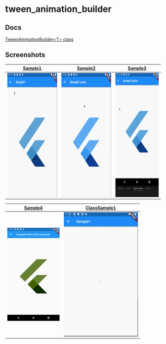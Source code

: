 # tween_animation_builder

## Docs

[TweenAnimationBuilder\<T\> class](https://api.flutter.dev/flutter/widgets/TweenAnimationBuilder-class.html)

## Screenshots

|[Sample1](./lib/pages/sample1.dart)|[Sample2](./lib/pages/sample2.dart)|[Sample3](./lib/pages/sample3.dart)|
|:-:|:-:|:-:|
|<img src="./screenshots/gif/Sample1.gif" height="400" alt="Screenshot"/>|<img src="./screenshots/gif/Sample2.gif" height="400" alt="Screenshot"/>|<img src="./screenshots/gif/Sample3.gif" height="400" alt="Screenshot"/>|

|[Sample4](./lib/pages/sample4.dart)|[ClassSample1](./lib/pages/class_sample1.dart)|
|:-:|:-:|
|<img src="./screenshots/Sample4.png" height="300" alt="Screenshot"/>|<img src="./screenshots/gif/ClassSample1.gif" height="400" alt="Screenshot"/>|
